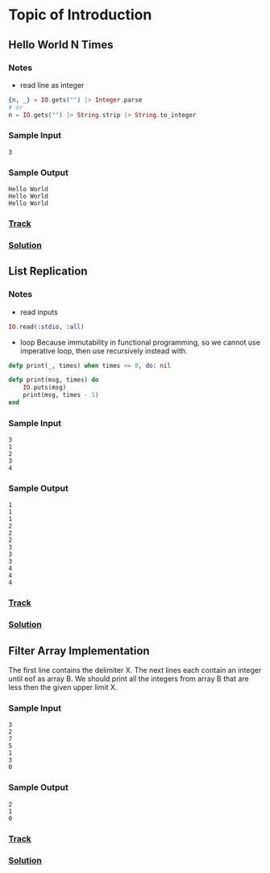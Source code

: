 Topic of Introduction
===
## Hello World N Times
### Notes
* read line as integer
```elixir
{n, _} = IO.gets("") |> Integer.parse
# or
n = IO.gets("") |> String.strip |> String.to_integer
```
### Sample Input
```
3
```
### Sample Output
```
Hello World
Hello World
Hello World
```
### [Track](https://www.hackerrank.com/challenges/fp-hello-world-n-times)
### [Solution](./introduction/hello-world-n-times.exs)

## List Replication
### Notes

* read inputs
```elixir
IO.read(:stdio, :all)
```
* loop
Because immutability in functional programming, so we cannot use imperative loop, then use recursively instead with.
```elixir
defp print(_, times) when times <= 0, do: nil

defp print(msg, times) do
    IO.puts(msg)
    print(msg, times - 1)
end
```
### Sample Input
```
3
1
2
3
4
```
### Sample Output
```
1
1
1
2
2
2
3
3
3
4
4
4
```

### [Track](https://www.hackerrank.com/challenges/fp-list-replication)
### [Solution](./introduction/list-replication.exs)

## Filter Array Implementation
The first line contains the delimiter X.
The next lines each contain an integer until eof as array B.
We should print all the integers from array B that are less then the given upper limit X.
### Sample Input
```
3
2
7
5
1
3
0
```
### Sample Output
```
2
1
0
```

### [Track](https://www.hackerrank.com/challenges/fp-filter-array)
### [Solution](./introduction/filter-array.exs)
